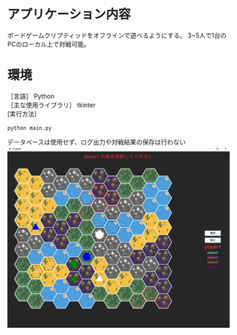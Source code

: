 # アプリケーション内容
ボードゲームクリプティッドをオフラインで遊べるようにする。
3~5人で1台のPCのローカル上で対戦可能。

# 環境
［言語］
Python  
［主な使用ライブラリ］
tkinter  
[実行方法]
```
python main.py
```  

データベースは使用せず、ログ出力や対戦結果の保存は行わない
![alt text](ゲーム画面.png)